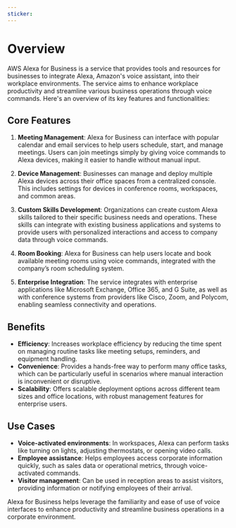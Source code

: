```yaml
---
sticker:
---
```

# Overview
  
AWS Alexa for Business is a service that provides tools and resources for businesses to integrate Alexa, Amazon's voice assistant, into their workplace environments. The service aims to enhance workplace productivity and streamline various business operations through voice commands. Here's an overview of its key features and functionalities:

## Core Features

1. **Meeting Management**: Alexa for Business can interface with popular calendar and email services to help users schedule, start, and manage meetings. Users can join meetings simply by giving voice commands to Alexa devices, making it easier to handle without manual input.
    
2. **Device Management**: Businesses can manage and deploy multiple Alexa devices across their office spaces from a centralized console. This includes settings for devices in conference rooms, workspaces, and common areas.
    
3. **Custom Skills Development**: Organizations can create custom Alexa skills tailored to their specific business needs and operations. These skills can integrate with existing business applications and systems to provide users with personalized interactions and access to company data through voice commands.
    
4. **Room Booking**: Alexa for Business can help users locate and book available meeting rooms using voice commands, integrated with the company’s room scheduling system.
    
5. **Enterprise Integration**: The service integrates with enterprise applications like Microsoft Exchange, Office 365, and G Suite, as well as with conference systems from providers like Cisco, Zoom, and Polycom, enabling seamless connectivity and operations.
    

## Benefits

- **Efficiency**: Increases workplace efficiency by reducing the time spent on managing routine tasks like meeting setups, reminders, and equipment handling.
- **Convenience**: Provides a hands-free way to perform many office tasks, which can be particularly useful in scenarios where manual interaction is inconvenient or disruptive.
- **Scalability**: Offers scalable deployment options across different team sizes and office locations, with robust management features for enterprise users.

## Use Cases

- **Voice-activated environments**: In workspaces, Alexa can perform tasks like turning on lights, adjusting thermostats, or opening video calls.
- **Employee assistance**: Helps employees access corporate information quickly, such as sales data or operational metrics, through voice-activated commands.
- **Visitor management**: Can be used in reception areas to assist visitors, providing information or notifying employees of their arrival. 

Alexa for Business helps leverage the familiarity and ease of use of voice interfaces to enhance productivity and streamline business operations in a corporate environment.